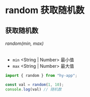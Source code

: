 # random 获取随机数

## 获取随机数
###### random(min, max)

- `min` \<String | Number> 最小值
- `max` \<String | Number> 最大值

```javascript
import { random } from "hy-app";

const val = random(1, 10);
console.log(val) // 随机数
```